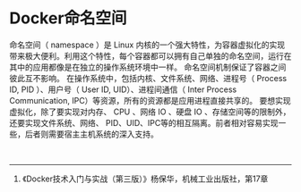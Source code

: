 # Docker命名空间

命名空间（ namespace ）是 Linux 内核的一个强大特性，为容器虚拟化的实现带来极大便利。利用这个特性，每个容器都可以拥有自己单独的命名空间，运行在其中的应用都像是在独立的操作系统环境中一样。 命名空间机制保证了容器之间彼此互不影响。
在操作系统中，包括内核、文件系统、网络、进程号（ Process ID, PID ）、用户号（ User ID, UID）、进程间通信（ Inter Process Communication, IPC）等资源，所有的资源都是应用进程直接共享的。 要想实现虚拟化，除了要实现对内存、 CPU 、网络 IO 、硬盘 IO 、存储空间等的限制外，还要实现文件系统、网络、 PID、UID、IPC等的相互隔离。前者相对容易实现一些，后者则需要宿主主机系统的深入支持。











<br>

---

1. 《Docker技术入门与实战（第三版）》杨保华，机械工业出版社，第17章